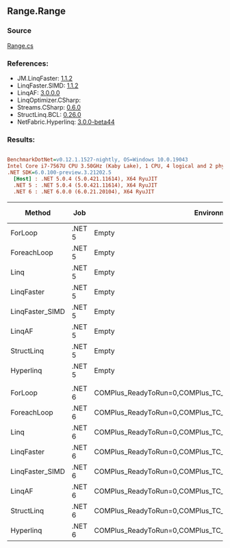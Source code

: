 ﻿## Range.Range

### Source
[Range.cs](../LinqBenchmarks/Range/Range.cs)

### References:
- JM.LinqFaster: [1.1.2](https://www.nuget.org/packages/JM.LinqFaster/1.1.2)
- LinqFaster.SIMD: [1.1.2](https://www.nuget.org/packages/LinqFaster.SIMD/1.0.3)
- LinqAF: [3.0.0.0](https://www.nuget.org/packages/LinqAF/3.0.0.0)
- LinqOptimizer.CSharp: [](https://www.nuget.org/packages/LinqOptimizer.CSharp/)
- Streams.CSharp: [0.6.0](https://www.nuget.org/packages/Streams.CSharp/0.6.0)
- StructLinq.BCL: [0.26.0](https://www.nuget.org/packages/StructLinq/0.26.0)
- NetFabric.Hyperlinq: [3.0.0-beta44](https://www.nuget.org/packages/NetFabric.Hyperlinq/3.0.0-beta44)

### Results:
``` ini

BenchmarkDotNet=v0.12.1.1527-nightly, OS=Windows 10.0.19043
Intel Core i7-7567U CPU 3.50GHz (Kaby Lake), 1 CPU, 4 logical and 2 physical cores
.NET SDK=6.0.100-preview.3.21202.5
  [Host] : .NET 5.0.4 (5.0.421.11614), X64 RyuJIT
  .NET 5 : .NET 5.0.4 (5.0.421.11614), X64 RyuJIT
  .NET 6 : .NET 6.0.0 (6.0.21.20104), X64 RyuJIT


```
|          Method |    Job |                                                   EnvironmentVariables |  Runtime | Start | Count |      Mean |    Error |   StdDev |    Median | Ratio | RatioSD |  Gen 0 | Gen 1 | Gen 2 | Allocated |
|---------------- |------- |----------------------------------------------------------------------- |--------- |------ |------ |----------:|---------:|---------:|----------:|------:|--------:|-------:|------:|------:|----------:|
|         ForLoop | .NET 5 |                                                                  Empty | .NET 5.0 |     0 |   100 |  33.72 ns | 0.125 ns | 0.111 ns |  33.70 ns |  1.00 |    0.00 |      - |     - |     - |         - |
|     ForeachLoop | .NET 5 |                                                                  Empty | .NET 5.0 |     0 |   100 | 504.32 ns | 8.256 ns | 6.894 ns | 500.84 ns | 14.96 |    0.22 | 0.0267 |     - |     - |      56 B |
|            Linq | .NET 5 |                                                                  Empty | .NET 5.0 |     0 |   100 | 449.32 ns | 3.131 ns | 2.615 ns | 449.71 ns | 13.33 |    0.09 | 0.0191 |     - |     - |      40 B |
|      LinqFaster | .NET 5 |                                                                  Empty | .NET 5.0 |     0 |   100 | 128.09 ns | 2.400 ns | 2.128 ns | 128.90 ns |  3.80 |    0.07 | 0.2027 |     - |     - |     424 B |
| LinqFaster_SIMD | .NET 5 |                                                                  Empty | .NET 5.0 |     0 |   100 | 100.68 ns | 1.027 ns | 0.910 ns | 100.57 ns |  2.99 |    0.03 | 0.2027 |     - |     - |     424 B |
|          LinqAF | .NET 5 |                                                                  Empty | .NET 5.0 |     0 |   100 | 199.56 ns | 0.288 ns | 0.241 ns | 199.53 ns |  5.92 |    0.02 |      - |     - |     - |         - |
|      StructLinq | .NET 5 |                                                                  Empty | .NET 5.0 |     0 |   100 |  34.23 ns | 0.065 ns | 0.054 ns |  34.23 ns |  1.02 |    0.00 |      - |     - |     - |         - |
|       Hyperlinq | .NET 5 |                                                                  Empty | .NET 5.0 |     0 |   100 |  60.42 ns | 0.353 ns | 0.313 ns |  60.45 ns |  1.79 |    0.01 |      - |     - |     - |         - |
|                 |        |                                                                        |          |       |       |           |          |          |           |       |         |        |       |       |           |
|         ForLoop | .NET 6 | COMPlus_ReadyToRun=0,COMPlus_TC_QuickJitForLoops=1,COMPlus_TieredPGO=1 | .NET 6.0 |     0 |   100 |  37.16 ns | 0.087 ns | 0.078 ns |  37.15 ns |  1.00 |    0.00 |      - |     - |     - |         - |
|     ForeachLoop | .NET 6 | COMPlus_ReadyToRun=0,COMPlus_TC_QuickJitForLoops=1,COMPlus_TieredPGO=1 | .NET 6.0 |     0 |   100 | 311.70 ns | 1.451 ns | 1.287 ns | 311.43 ns |  8.39 |    0.04 | 0.0267 |     - |     - |      56 B |
|            Linq | .NET 6 | COMPlus_ReadyToRun=0,COMPlus_TC_QuickJitForLoops=1,COMPlus_TieredPGO=1 | .NET 6.0 |     0 |   100 | 255.31 ns | 1.076 ns | 0.899 ns | 255.25 ns |  6.87 |    0.03 | 0.0191 |     - |     - |      40 B |
|      LinqFaster | .NET 6 | COMPlus_ReadyToRun=0,COMPlus_TC_QuickJitForLoops=1,COMPlus_TieredPGO=1 | .NET 6.0 |     0 |   100 | 140.96 ns | 0.528 ns | 0.494 ns | 140.94 ns |  3.79 |    0.01 | 0.2027 |     - |     - |     424 B |
| LinqFaster_SIMD | .NET 6 | COMPlus_ReadyToRun=0,COMPlus_TC_QuickJitForLoops=1,COMPlus_TieredPGO=1 | .NET 6.0 |     0 |   100 | 101.72 ns | 1.666 ns | 1.558 ns | 101.57 ns |  2.74 |    0.04 | 0.2027 |     - |     - |     424 B |
|          LinqAF | .NET 6 | COMPlus_ReadyToRun=0,COMPlus_TC_QuickJitForLoops=1,COMPlus_TieredPGO=1 | .NET 6.0 |     0 |   100 | 165.49 ns | 0.166 ns | 0.155 ns | 165.47 ns |  4.45 |    0.01 |      - |     - |     - |         - |
|      StructLinq | .NET 6 | COMPlus_ReadyToRun=0,COMPlus_TC_QuickJitForLoops=1,COMPlus_TieredPGO=1 | .NET 6.0 |     0 |   100 |  36.37 ns | 0.075 ns | 0.067 ns |  36.37 ns |  0.98 |    0.00 |      - |     - |     - |         - |
|       Hyperlinq | .NET 6 | COMPlus_ReadyToRun=0,COMPlus_TC_QuickJitForLoops=1,COMPlus_TieredPGO=1 | .NET 6.0 |     0 |   100 |  42.11 ns | 0.899 ns | 1.575 ns |  41.06 ns |  1.19 |    0.02 |      - |     - |     - |         - |
